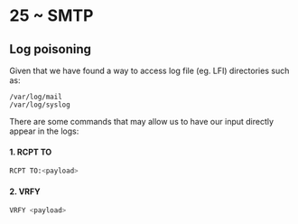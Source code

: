 # 25 \~ SMTP

## Log poisoning

Given that we have found a way to access log file (eg. LFI) directories such as:

```
/var/log/mail
/var/log/syslog
```

There are some commands that may allow us to have our input directly appear in the logs:

#### 1. RCPT TO

```sh
RCPT TO:<payload>
```

#### 2. VRFY

```sh
VRFY <payload>
```
